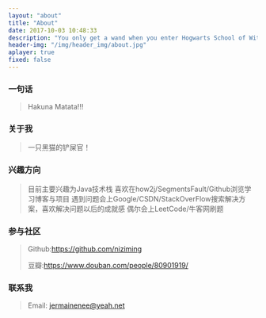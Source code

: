 ```yaml
---
layout: "about"
title: "About"
date: 2017-10-03 10:48:33
description: "You only get a wand when you enter Hogwarts School of Witchcraft and Wizardry. That's when you start learning magic."
header-img: "/img/header_img/about.jpg"
aplayer: true
fixed: false
---
```


### 一句话

> Hakuna Matata!!!

### 关于我

> 一只黑猫的铲屎官！

### 兴趣方向

> 目前主要兴趣为Java技术栈
> 喜欢在how2j/SegmentsFault/Github浏览学习博客与项目
> 遇到问题会上Google/CSDN/StackOverFlow搜索解决方案，喜欢解决问题以后的成就感
> 偶尔会上LeetCode/牛客网刷题

### 参与社区

 > Github:https://github.com/niziming
 >
 > 豆瓣:https://www.douban.com/people/80901919/

### 联系我

>Email: jermainenee@yeah.net


